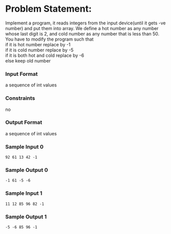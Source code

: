 # Problem Statement:

Implement a program, it reads integers from the input device(until it gets -ve number) and put them into array. We define a hot number as any number whose last digit is 2, and cold number as any number that is less than 50. You have to modify the program such that<br>
if it is hot number replace by -1<br>
if it is cold number replace by -5<br>
if it is both hot and cold replace by -6<br>
else keep old number<br>

### Input Format

a sequence of int values

### Constraints

no

### Output Format

a sequence of int values

### Sample Input 0
```
92 61 13 42 -1
```
### Sample Output 0
```
-1 61 -5 -6
```
### Sample Input 1
```
11 12 85 96 82 -1
```
### Sample Output 1
```
-5 -6 85 96 -1
```
